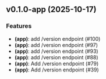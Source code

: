 ## v0.1.0-app (2025-10-17)

### Features

- **(app)**: add /version endpoint (#100)
- **(app)**: add /version endpoint (#97)
- **(app)**: add /version endpoint (#93)
- **(app)**: add /version endpoint (#88)
- **(app)**: Add /version endpoint (#79)
- **(app)**: Add /version endpoint (#39)

